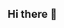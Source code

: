 ## Hi there 👋

<!--
**samy-ghebache/samy-ghebache** is a ✨ _special_ ✨ repository because its `README.md` (this file) appears on your GitHub profile.

- 🔭 I’m currently working on Improving my Machine Learning skills.
- 🌱 I’m currently learning Spark -PySpark- .
- 👯 I’m looking to collaborate on Open source projects.
- 💬 Ask me about Machine learning.
- 📫 How to reach me: ks_ghebache@esi.dz
-->
